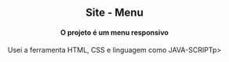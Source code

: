 <h2 align="center">Site - Menu</h2>
<h4 align="center">O projeto é um menu responsivo</h4>
<p align="center">Usei a ferramenta HTML, CSS e linguagem como JAVA-SCRIPTp>
